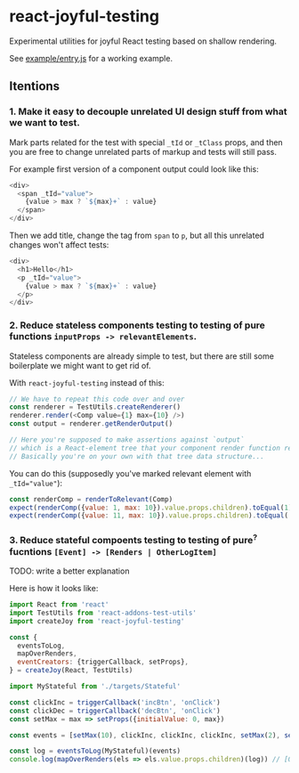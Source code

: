 # react-joyful-testing

Experimental utilities for joyful React testing based on shallow rendering.

See [example/entry.js](https://github.com/rpominov/react-joyful-testing/blob/master/example/entry.js) for a working example.


## Itentions

### 1. Make it easy to decouple unrelated UI design stuff from what we want to test.

Mark parts related for the test with special `_tId` or `_tClass` props, and then you are free to change unrelated parts of markup and tests will still pass.

For example first version of a component output could look like this:

```js
<div>
  <span _tId="value">
    {value > max ? `${max}+` : value}
  </span>
</div>
```

Then we add title, change the tag from `span` to `p`, but all this unrelated changes won't affect tests:

```js
<div>
  <h1>Hello</h1>
  <p _tId="value">
    {value > max ? `${max}+` : value}
  </p>
</div>
```

### 2. Reduce stateless components testing to testing of pure functions `inputProps -> relevantElements`.

Stateless components are already simple to test, but there are still some boilerplate we might want to get rid of.

With `react-joyful-testing` instead of this:

```js
// We have to repeat this code over and over
const renderer = TestUtils.createRenderer()
renderer.render(<Comp value={1} max={10} />)
const output = renderer.getRenderOutput()

// Here you're supposed to make assertions against `output`
// which is a React-element tree that your component render function returns.
// Basically you're on your own with that tree data structure...
```

You can do this (supposedly you've marked relevant element with `_tId="value"`):

```js
const renderComp = renderToRelevant(Comp)
expect(renderComp({value: 1, max: 10}).value.props.children).toEqual(1)
expect(renderComp({value: 11, max: 10}).value.props.children).toEqual('10+')
```

### 3. Reduce stateful compoents testing to testing of pure<sup>?</sup> fucntions `[Event] -> [Renders | OtherLogItem]`

TODO: write a better explanation

Here is how it looks like:

```js
import React from 'react'
import TestUtils from 'react-addons-test-utils'
import createJoy from 'react-joyful-testing'

const {
  eventsToLog,
  mapOverRenders,
  eventCreators: {triggerCallback, setProps},
} = createJoy(React, TestUtils)

import MyStateful from './targets/Stateful'

const clickInc = triggerCallback('incBtn', 'onClick')
const clickDec = triggerCallback('decBtn', 'onClick')
const setMax = max => setProps({initialValue: 0, max})

const events = [setMax(10), clickInc, clickInc, clickInc, setMax(2), setMax(10), clickDec]

const log = eventsToLog(MyStateful)(events)
console.log(mapOverRenders(els => els.value.props.children)(log)) // [0, 1, 2, 3, "2+", 3, 2]
```

